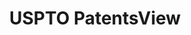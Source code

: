 ---
layout: default
bigquery: https://console.cloud.google.com/bigquery?p=patents-public-data&d=patentsview&page=dataset
citation: Attribution should be given to PatentsView for use, distribution, or derivative
  works.
code: https://github.com/CSSIP-AIR/PatentsView-Code-Snippets/
contributors: USPTO
cost: None
description: 'PatentsView includes US patent data including raw data (summaries, applications,
  pregrant applications), disambugations of inventors and assignees, and inventor
  gender estimates.  Also foreign priority data, # of figures and sheets, and government
  interest statements.'
documentation: https://patentsview.org/query/builder-faqs
last_edit: 04/09/2022, 08:02:15
location: https://patentsview.org/
maintained_by: USPTO
record_creation_timestamp: 12/2/2020 17:20:46
schema_fields:
- designation
- rel_id
- latitude
- disamb_assignee_id_20191231
- disamb_assignee_id_20181127
- length
- disamb_assignee_id_20190312
- disamb_inventor_id_20191231
- disclaimer_date
- sequence
- subgroup_id
- classification_data_source
- variety
- gi_statement
- rawassignee_id
- disamb_inventor_id_20180528
- mainclass_id
- num_claims
- id
- organization_id
- classification_level
- type
- location_id
- doc_type
- disamb_assignee_id_20200630
- disamb_inventor_id_20190820
- sector_title
- assignee_id
- country_transformed
- rawinventor_id
- term_grant
- main_group
- disamb_inventor_id_20171226
- title
- subclass_id
- group
- field_title
- name_last
- text
- patent_id
- ipc_version_indicator
- subsection_id
- term_disclaimer
- classification_value
- section_id
- level_two
- series_code
- application_id
- term_extension
- disamb_assignee_id_20191008
- status
- _102_date
- disamb_inventor_id_20200630
- disamb_assignee_id_20200331
- name
- disamb_inventor_id_20170808
- county
- level_one
- male_flag
- name_first
- dependent
- filename
- role
- disamb_inventor_id_20200929
- organization
- exemplary
- city
- uuid
- field_id
- latlong
- number
- county_fips
- latin_name
- withdrawn
- lawyer_id
- disamb_assignee_id_20200929
- male
- kind
- disamb_inventor_id_20171003
- doctype
- applicant_type
- action_date
- subgroup
- num_figures
- abstract
- category
- citation_id
- longitude
- publication_number
- category_id
- num_sheets
- attribution_status
- rawlocation_id
- section
- f371_date
- fname
- classification_status
- f102_date
- subcategory_id
- disamb_assignee_id_20190820
- relkind
- symbol_position
- disamb_inventor_id_20201229
- lapse_of_patent
- group_id
- date
- level_three
- disamb_inventor_id_20181127
- state
- inventor_id
- rule_47
- state_fips
- deceased
- lname
- ipc_class
- num
- country
- contract_award_number
- disamb_inventor_id_20170307
- disamb_inventor_id_20190312
- reldocno
- _371_date
- disamb_inventor_id_20191008
- disamb_inventor_id_20200331
- subclass
shortname: patentsview
tags:
- disambiguation
- United States
- gender
terms_of_use: Creative Commons Attribution 4.0 International License.
timeframe: 1963-1999
title: USPTO PatentsView
uuid: cf1780b1-e265-4e49-8d1d-83b9cfe0fd9a
---